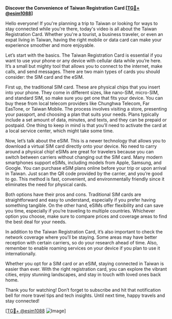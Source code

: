**Discover the Convenience of Taiwan Registration Card [[TG💪+ @esim1088](https://t.me/s/esim1088)]**

Hello everyone! If you're planning a trip to Taiwan or looking for ways to stay connected while you're there, today's video is all about the Taiwan Registration Card. Whether you're a tourist, a business traveler, or even an expat living in Taiwan, having the right mobile or data card can make your experience smoother and more enjoyable.

Let’s start with the basics. The Taiwan Registration Card is essential if you want to use your phone or any device with cellular data while you’re here. It’s a small but mighty tool that allows you to connect to the internet, make calls, and send messages. There are two main types of cards you should consider: the SIM card and the eSIM.

First up, the traditional SIM card. These are physical chips that you insert into your phone. They come in different sizes, like nano-SIM, micro-SIM, and standard SIM, so make sure you get one that fits your device. You can buy these from local telecom providers like Chunghwa Telecom, Far EasTone, or Taiwan Mobile. The process involves visiting a store, presenting your passport, and choosing a plan that suits your needs. Plans typically include a set amount of data, minutes, and texts, and they can be prepaid or postpaid. One thing to keep in mind is that you’ll need to activate the card at a local service center, which might take some time.

Now, let’s talk about the eSIM. This is a newer technology that allows you to download a virtual SIM card directly onto your device. No need to carry around a physical chip! eSIMs are great for travelers because you can switch between carriers without changing out the SIM card. Many modern smartphones support eSIMs, including models from Apple, Samsung, and Google. You can purchase eSIM plans online before your trip or upon arrival in Taiwan. Just scan the QR code provided by the carrier, and you’re good to go. This method is fast, convenient, and environmentally friendly since it eliminates the need for physical cards.

Both options have their pros and cons. Traditional SIM cards are straightforward and easy to understand, especially if you prefer having something tangible. On the other hand, eSIMs offer flexibility and can save you time, especially if you’re traveling to multiple countries. Whichever option you choose, make sure to compare prices and coverage areas to find the best deal for your needs.

In addition to the Taiwan Registration Card, it’s also important to check the network coverage where you’ll be staying. Some areas may have better reception with certain carriers, so do your research ahead of time. Also, remember to enable roaming services on your device if you plan to use it internationally.

Whether you opt for a SIM card or an eSIM, staying connected in Taiwan is easier than ever. With the right registration card, you can explore the vibrant cities, enjoy stunning landscapes, and stay in touch with loved ones back home. 

Thank you for watching! Don’t forget to subscribe and hit that notification bell for more travel tips and tech insights. Until next time, happy travels and stay connected!

[[TG💪+ @esim1088](https://t.me/s/esim1088) ![Image](https://i.postimg.cc/Y0z9fWf4/image.png)]
